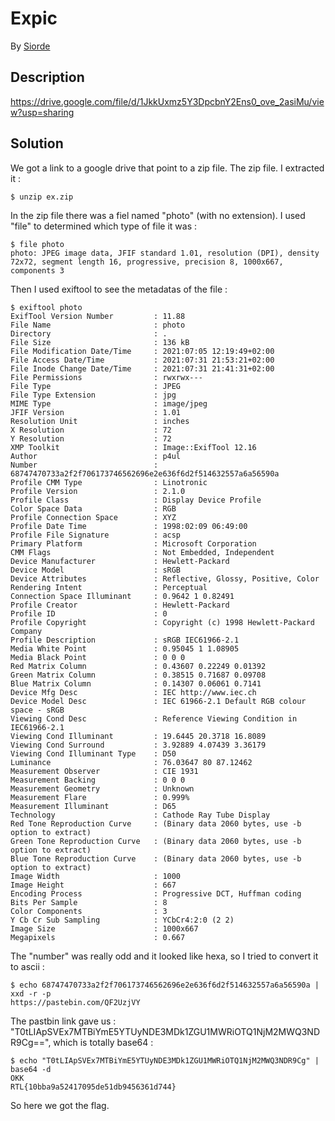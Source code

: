 # Expic

By [Siorde](https://github.com/Siorde)

## Description
https://drive.google.com/file/d/1JkkUxmz5Y3DpcbnY2Ens0_ove_2asiMu/view?usp=sharing

## Solution
We got a link to a google drive that point to a zip file. The zip file. I extracted it : 
```
$ unzip ex.zip
```
In the zip file there was a fiel named "photo" (with no extension). I used "file" to determined which type of file it was : 
```
$ file photo
photo: JPEG image data, JFIF standard 1.01, resolution (DPI), density 72x72, segment length 16, progressive, precision 8, 1000x667, components 3
```
Then I used exiftool to see the metadatas of the file : 
```
$ exiftool photo
ExifTool Version Number         : 11.88
File Name                       : photo
Directory                       : .
File Size                       : 136 kB
File Modification Date/Time     : 2021:07:05 12:19:49+02:00
File Access Date/Time           : 2021:07:31 21:53:21+02:00
File Inode Change Date/Time     : 2021:07:31 21:41:31+02:00
File Permissions                : rwxrwx---
File Type                       : JPEG
File Type Extension             : jpg
MIME Type                       : image/jpeg
JFIF Version                    : 1.01
Resolution Unit                 : inches
X Resolution                    : 72
Y Resolution                    : 72
XMP Toolkit                     : Image::ExifTool 12.16
Author                          : p4ul
Number                          : 68747470733a2f2f706173746562696e2e636f6d2f514632557a6a56590a
Profile CMM Type                : Linotronic
Profile Version                 : 2.1.0
Profile Class                   : Display Device Profile
Color Space Data                : RGB
Profile Connection Space        : XYZ
Profile Date Time               : 1998:02:09 06:49:00
Profile File Signature          : acsp
Primary Platform                : Microsoft Corporation
CMM Flags                       : Not Embedded, Independent
Device Manufacturer             : Hewlett-Packard
Device Model                    : sRGB
Device Attributes               : Reflective, Glossy, Positive, Color
Rendering Intent                : Perceptual
Connection Space Illuminant     : 0.9642 1 0.82491
Profile Creator                 : Hewlett-Packard
Profile ID                      : 0
Profile Copyright               : Copyright (c) 1998 Hewlett-Packard Company
Profile Description             : sRGB IEC61966-2.1
Media White Point               : 0.95045 1 1.08905
Media Black Point               : 0 0 0
Red Matrix Column               : 0.43607 0.22249 0.01392
Green Matrix Column             : 0.38515 0.71687 0.09708
Blue Matrix Column              : 0.14307 0.06061 0.7141
Device Mfg Desc                 : IEC http://www.iec.ch
Device Model Desc               : IEC 61966-2.1 Default RGB colour space - sRGB
Viewing Cond Desc               : Reference Viewing Condition in IEC61966-2.1
Viewing Cond Illuminant         : 19.6445 20.3718 16.8089
Viewing Cond Surround           : 3.92889 4.07439 3.36179
Viewing Cond Illuminant Type    : D50
Luminance                       : 76.03647 80 87.12462
Measurement Observer            : CIE 1931
Measurement Backing             : 0 0 0
Measurement Geometry            : Unknown
Measurement Flare               : 0.999%
Measurement Illuminant          : D65
Technology                      : Cathode Ray Tube Display
Red Tone Reproduction Curve     : (Binary data 2060 bytes, use -b option to extract)
Green Tone Reproduction Curve   : (Binary data 2060 bytes, use -b option to extract)
Blue Tone Reproduction Curve    : (Binary data 2060 bytes, use -b option to extract)
Image Width                     : 1000
Image Height                    : 667
Encoding Process                : Progressive DCT, Huffman coding
Bits Per Sample                 : 8
Color Components                : 3
Y Cb Cr Sub Sampling            : YCbCr4:2:0 (2 2)
Image Size                      : 1000x667
Megapixels                      : 0.667
```
The "number" was really odd and it looked like hexa, so I tried to convert it to ascii : 
```
$ echo 68747470733a2f2f706173746562696e2e636f6d2f514632557a6a56590a | xxd -r -p
https://pastebin.com/QF2UzjVY
```
The pastbin link gave us : "T0tLIApSVEx7MTBiYmE5YTUyNDE3MDk1ZGU1MWRiOTQ1NjM2MWQ3NDR9Cg==", which is totally base64 : 
```
$ echo "T0tLIApSVEx7MTBiYmE5YTUyNDE3MDk1ZGU1MWRiOTQ1NjM2MWQ3NDR9Cg" | base64 -d
OKK
RTL{10bba9a52417095de51db9456361d744}
```
So here we got the flag.

